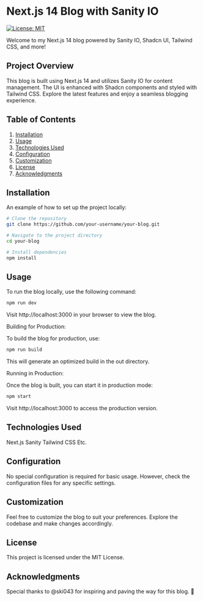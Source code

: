 # Next.js 14 Blog with Sanity IO

[![License: MIT](https://img.shields.io/badge/License-MIT-yellow.svg)](https://opensource.org/licenses/MIT)

Welcome to my Next.js 14 blog powered by Sanity IO, Shadcn UI, Tailwind CSS, and more!

## Project Overview

This blog is built using Next.js 14 and utilizes Sanity IO for content management. The UI is enhanced with Shadcn components and styled with Tailwind CSS. Explore the latest features and enjoy a seamless blogging experience.

## Table of Contents

1. [Installation](#installation)
2. [Usage](#usage)
3. [Technologies Used](#technologies-used)
4. [Configuration](#configuration)
5. [Customization](#customization)
6. [License](#license)
7. [Acknowledgments](#acknowledgments)

## Installation

An example of how to set up the project locally:

```bash
# Clone the repository
git clone https://github.com/your-username/your-blog.git

# Navigate to the project directory
cd your-blog

# Install dependencies
npm install
```

## Usage

To run the blog locally, use the following command:

```bash
npm run dev
```

Visit http://localhost:3000 in your browser to view the blog.

Building for Production:

To build the blog for production, use:

```bash
npm run build
```

This will generate an optimized build in the out directory.

Running in Production:

Once the blog is built, you can start it in production mode:

```bash
npm start
```

Visit http://localhost:3000 to access the production version.

## Technologies Used

Next.js
Sanity
Tailwind CSS
Etc.

## Configuration

No special configuration is required for basic usage. However, check the configuration files for any specific settings.

## Customization

Feel free to customize the blog to suit your preferences.
Explore the codebase and make changes accordingly.

## License

This project is licensed under the MIT License.

## Acknowledgments

Special thanks to @ski043 for inspiring and paving the way for this blog. 🙌

